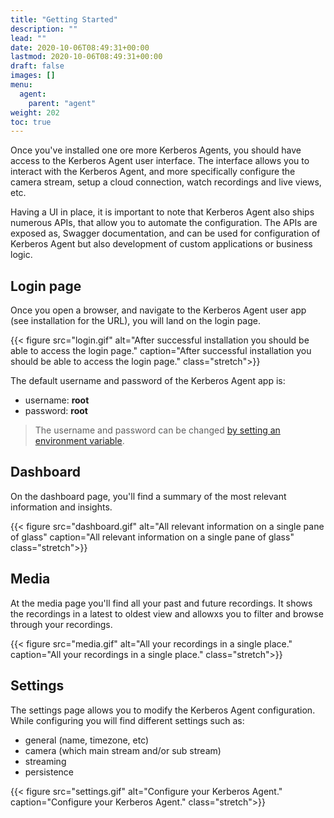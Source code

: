 ```yaml
---
title: "Getting Started"
description: ""
lead: ""
date: 2020-10-06T08:49:31+00:00
lastmod: 2020-10-06T08:49:31+00:00
draft: false
images: []
menu:
  agent:
    parent: "agent"
weight: 202
toc: true
---
```


Once you've installed one ore more Kerberos Agents, you should have access to the Kerberos Agent user interface. The interface allows you to interact with the Kerberos Agent, and more specifically configure the camera stream, setup a cloud connection, watch recordings and live views, etc.

Having a UI in place, it is important to note that Kerberos Agent also ships numerous APIs, that allow you to automate the configuration. The APIs are exposed as, Swagger documentation, and can be used for configuration of Kerberos Agent but also development of custom applications or business logic.

## Login page

Once you open a browser, and navigate to the Kerberos Agent user app (see installation for the URL), you will land on the login page.

{{< figure src="login.gif" alt="After successful installation you should be able to access the login page." caption="After successful installation you should be able to access the login page." class="stretch">}}

The default username and password of the Kerberos Agent app is:

- username: **root**
- password: **root**

> The username and password can be changed [by setting an environment variable](https://github.com/kerberos-io/agent#configure-with-environment-variables).

## Dashboard

On the dashboard page, you'll find a summary of the most relevant information and insights.

{{< figure src="dashboard.gif" alt="All relevant information on a single pane of glass" caption="All relevant information on a single pane of glass" class="stretch">}}

## Media

At the media page you'll find all your past and future recordings. It shows the recordings in a latest to oldest view and allowxs you to filter and browse through your recordings.

{{< figure src="media.gif" alt="All your recordings in a single place." caption="All your recordings in a single place." class="stretch">}}

## Settings

The settings page allows you to modify the Kerberos Agent configuration. While configuring you will find different settings such as:

- general (name, timezone, etc)
- camera (which main stream and/or sub stream)
- streaming
- persistence

{{< figure src="settings.gif" alt="Configure your Kerberos Agent." caption="Configure your Kerberos Agent." class="stretch">}}
